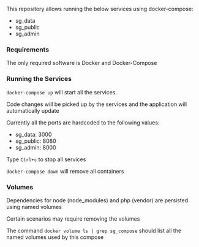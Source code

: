 This repository allows running the below services using docker-compose:

- sg\_data
- sg\_public
- sg\_admin

### Requirements

The only required software is Docker and Docker-Compose

### Running the Services

`docker-compose up` will start all the services.

Code changes will be picked up by the services and the application will automatically update

Currently all the ports are hardcoded to the following values:
- sg\_data: 3000
- sg\_public: 8080
- sg\_admin: 8000

Type `Ctrl+c` to stop all services

`docker-compose down` will remove all containers

### Volumes

Dependencies for node (node\_modules) and php (vendor) are persisted using named volumes

Certain scenarios may require removing the volumes

The command `docker volume ls | grep sg_compose` should list all the named volumes used by this compose
